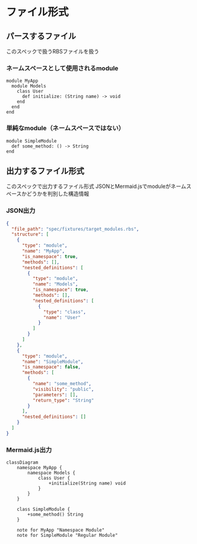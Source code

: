 # ファイル形式

## パースするファイル
このスペックで扱うRBSファイルを扱う

### ネームスペースとして使用されるmodule
```rbs
module MyApp
  module Models
    class User
      def initialize: (String name) -> void
    end
  end
end
```

### 単純なmodule（ネームスペースではない）
```rbs
module SimpleModule
  def some_method: () -> String
end
```

## 出力するファイル形式
このスペックで出力するファイル形式
JSONとMermaid.jsでmoduleがネームスペースかどうかを判別した構造情報

### JSON出力
```json
{
  "file_path": "spec/fixtures/target_modules.rbs",
  "structure": [
    {
      "type": "module",
      "name": "MyApp",
      "is_namespace": true,
      "methods": [],
      "nested_definitions": [
        {
          "type": "module", 
          "name": "Models",
          "is_namespace": true,
          "methods": [],
          "nested_definitions": [
            {
              "type": "class",
              "name": "User"
            }
          ]
        }
      ]
    },
    {
      "type": "module",
      "name": "SimpleModule", 
      "is_namespace": false,
      "methods": [
        {
          "name": "some_method",
          "visibility": "public",
          "parameters": [],
          "return_type": "String"
        }
      ],
      "nested_definitions": []
    }
  ]
}
```

### Mermaid.js出力
```mermaid
classDiagram
    namespace MyApp {
        namespace Models {
            class User {
                +initialize(String name) void
            }
        }
    }
    
    class SimpleModule {
        +some_method() String
    }
    
    note for MyApp "Namespace Module"
    note for SimpleModule "Regular Module"
```